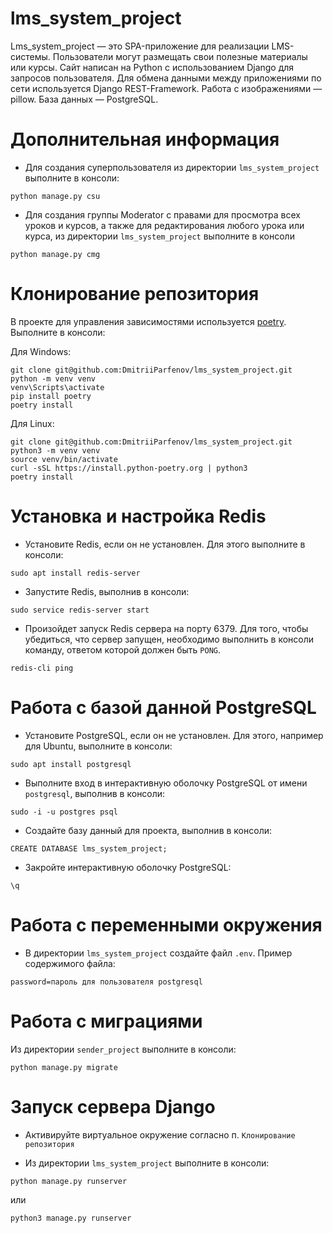 # lms_system_project

Lms_system_project — это SPA-приложение для реализации LMS-системы. Пользователи могут размещать свои полезные материалы или курсы.
Сайт написан на Python с использованием Django для запросов пользователя. Для обмена данными между приложениями по сети используется Django REST-Framework. 
Работа с изображениями — pillow. База данных — PostgreSQL.

# Дополнительная информация

- Для создания суперпользователя из директории `lms_system_project` выполните в консоли: </br>
```
python manage.py csu
```
- Для создания группы Moderator с правами для просмотра всех уроков и курсов, а также для редактирования любого урока
или курса, из директории `lms_system_project` выполните в консоли
```
python manage.py cmg
```

# Клонирование репозитория

В проекте для управления зависимостями используется [poetry](https://python-poetry.org/). </br>
Выполните в консоли: </br>

Для Windows: </br>
```
git clone git@github.com:DmitriiParfenov/lms_system_project.git
python -m venv venv
venv\Scripts\activate
pip install poetry
poetry install
```

Для Linux: </br>
```
git clone git@github.com:DmitriiParfenov/lms_system_project.git
python3 -m venv venv
source venv/bin/activate
curl -sSL https://install.python-poetry.org | python3
poetry install
```
# Установка и настройка Redis

- Установите Redis, если он не установлен. Для этого выполните в консоли:
```
sudo apt install redis-server
``` 
- Запустите Redis, выполнив в консоли:
```
sudo service redis-server start
``` 
- Произойдет запуск Redis сервера на порту 6379. Для того, чтобы убедиться, что сервер запущен, необходимо выполнить
в консоли команду, ответом которой должен быть `PONG`.
```
redis-cli ping
```

# Работа с базой данной PostgreSQL

- Установите PostgreSQL, если он не установлен. Для этого, например для Ubuntu, выполните в консоли:
```
sudo apt install postgresql
```
- Выполните вход в интерактивную оболочку PostgreSQL от имени `postgresql`, выполнив в консоли:
```
sudo -i -u postgres psql
```
- Создайте базу данный для проекта, выполнив в консоли:
```
CREATE DATABASE lms_system_project;
```
- Закройте интерактивную оболочку PostgreSQL:
```
\q
```
# Работа с переменными окружения

- В директории `lms_system_project` создайте файл `.env`. Пример содержимого файла:
```
password=пароль для пользователя postgresql
```
# Работа с миграциями

Из директории `sender_project` выполните в консоли: </br>

```
python manage.py migrate
```

# Запуск сервера Django

- Активируйте виртуальное окружение согласно п. `Клонирование репозитория` </br>

- Из  директории `lms_system_project` выполните в консоли: </br>
```
python manage.py runserver
```  
или 
```
python3 manage.py runserver
```

